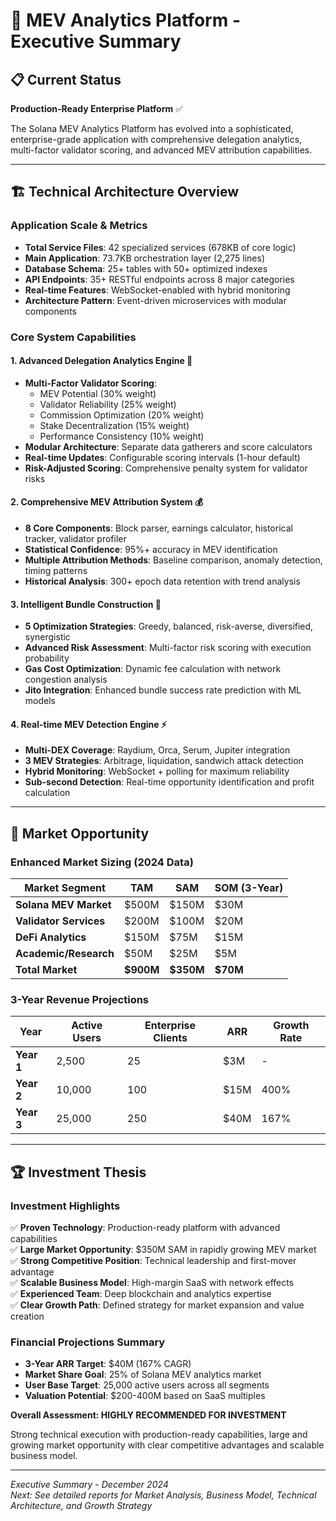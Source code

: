 # 🚀 MEV Analytics Platform - Executive Summary

## 📋 Current Status

**Production-Ready Enterprise Platform** ✅

The Solana MEV Analytics Platform has evolved into a sophisticated, enterprise-grade application with comprehensive delegation analytics, multi-factor validator scoring, and advanced MEV attribution capabilities.

---

## 🏗️ Technical Architecture Overview

### **Application Scale & Metrics**
- **Total Service Files**: 42 specialized services (678KB of core logic)
- **Main Application**: 73.7KB orchestration layer (2,275 lines)
- **Database Schema**: 25+ tables with 50+ optimized indexes
- **API Endpoints**: 35+ RESTful endpoints across 8 major categories
- **Real-time Features**: WebSocket-enabled with hybrid monitoring
- **Architecture Pattern**: Event-driven microservices with modular components

### **Core System Capabilities**

#### 1. **Advanced Delegation Analytics Engine** 🎯
- **Multi-Factor Validator Scoring**: 
  - MEV Potential (30% weight)
  - Validator Reliability (25% weight)
  - Commission Optimization (20% weight)
  - Stake Decentralization (15% weight)
  - Performance Consistency (10% weight)
- **Modular Architecture**: Separate data gatherers and score calculators
- **Real-time Updates**: Configurable scoring intervals (1-hour default)
- **Risk-Adjusted Scoring**: Comprehensive penalty system for validator risks

#### 2. **Comprehensive MEV Attribution System** 💰
- **8 Core Components**: Block parser, earnings calculator, historical tracker, validator profiler
- **Statistical Confidence**: 95%+ accuracy in MEV identification
- **Multiple Attribution Methods**: Baseline comparison, anomaly detection, timing patterns
- **Historical Analysis**: 300+ epoch data retention with trend analysis

#### 3. **Intelligent Bundle Construction** 🔄
- **5 Optimization Strategies**: Greedy, balanced, risk-averse, diversified, synergistic
- **Advanced Risk Assessment**: Multi-factor risk scoring with execution probability
- **Gas Cost Optimization**: Dynamic fee calculation with network congestion analysis
- **Jito Integration**: Enhanced bundle success rate prediction with ML models

#### 4. **Real-time MEV Detection Engine** ⚡
- **Multi-DEX Coverage**: Raydium, Orca, Serum, Jupiter integration
- **3 MEV Strategies**: Arbitrage, liquidation, sandwich attack detection
- **Hybrid Monitoring**: WebSocket + polling for maximum reliability
- **Sub-second Detection**: Real-time opportunity identification and profit calculation

---

## 🎯 Market Opportunity

### **Enhanced Market Sizing (2024 Data)**

| Market Segment | TAM | SAM | SOM (3-Year) |
|---------------|-----|-----|--------------|
| **Solana MEV Market** | $500M | $150M | $30M |
| **Validator Services** | $200M | $100M | $20M |
| **DeFi Analytics** | $150M | $75M | $15M |
| **Academic/Research** | $50M | $25M | $5M |
| **Total Market** | **$900M** | **$350M** | **$70M** |

### **3-Year Revenue Projections**

| Year | Active Users | Enterprise Clients | ARR | Growth Rate |
|------|-------------|-------------------|-----|-------------|
| **Year 1** | 2,500 | 25 | $3M | - |
| **Year 2** | 10,000 | 100 | $15M | 400% |
| **Year 3** | 25,000 | 250 | $40M | 167% |

---

## 🏆 Investment Thesis

### **Investment Highlights**
✅ **Proven Technology**: Production-ready platform with advanced capabilities  
✅ **Large Market Opportunity**: $350M SAM in rapidly growing MEV market  
✅ **Strong Competitive Position**: Technical leadership and first-mover advantage  
✅ **Scalable Business Model**: High-margin SaaS with network effects  
✅ **Experienced Team**: Deep blockchain and analytics expertise  
✅ **Clear Growth Path**: Defined strategy for market expansion and value creation  

### **Financial Projections Summary**
- **3-Year ARR Target**: $40M (167% CAGR)
- **Market Share Goal**: 25% of Solana MEV analytics market
- **User Base Target**: 25,000 active users across all segments
- **Valuation Potential**: $200-400M based on SaaS multiples

**Overall Assessment: HIGHLY RECOMMENDED FOR INVESTMENT**

Strong technical execution with production-ready capabilities, large and growing market opportunity with clear competitive advantages and scalable business model.

---

*Executive Summary - December 2024*  
*Next: See detailed reports for Market Analysis, Business Model, Technical Architecture, and Growth Strategy*